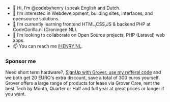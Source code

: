 - 👋 Hi, I’m @codebyhenry i speak English and Dutch.
- 👀 I’m interested in Webdevelopment, building sites, interfaces, and opensource solutions. 
- 🌱 I’m currently learning frontend HTML,CSS,JS & backend PHP at CodeGorilla.nl (Groningen NL).
- 💞️ I’m looking to collaborate on Open Source projects, PHP (Laravel) web apps.
- 📫 You can reach me [iHENRY.NL](https://ihenry.nl).

### Sponsor me

Need short term hardware?, [SignUp with Grover, use my refferal code](https://www.grover.com/nl-nl/referred/R-12OG6J3RU) and we both get 20 EURO's extra discount, save a total of 300 euros yourself. Grover offers a large range of products for lease via Grover Care, rent the best Tech by Month, Quarter or Half and full year at great prices or longer if you want.

<!---
codebyhenry/codebyhenry is a ✨ special ✨ repository because its `README.md` (this file) appears on your GitHub profile.
You can click the Preview link to take a look at your changes.
--->
